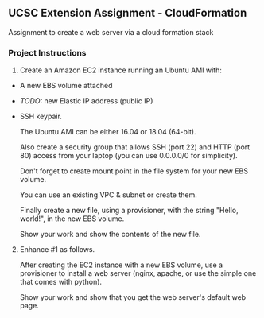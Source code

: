 ## UCSC Extension Assignment - CloudFormation
Assignment to create a web server via a cloud formation stack

### Project Instructions
1. Create an Amazon EC2 instance running an Ubuntu AMI with: 

- A new EBS volume attached 
- *TODO:* new Elastic IP address (public IP) 
-  SSH keypair.  

    The Ubuntu AMI can be either 16.04 or 18.04 (64-bit).

    Also create a security group that allows SSH (port 22) 
and HTTP (port 80) access from your laptop 
(you can use 0.0.0.0/0 for simplicity).

    Don't forget to create mount point in the file system 
for your new EBS volume.

    You can use an existing VPC & subnet or create them.

    Finally create a new file, using a provisioner, with the 
string "Hello, world!", in the new EBS volume.

    Show your work and show the contents of the new file.

 

2. Enhance #1 as follows. 
    
    After creating the EC2 instance with a new EBS volume, 
    use a provisioner to install a web server (nginx, 
    apache, or use the simple one that comes with python).

    Show your work and show that you get the 
    web server's default web page.
